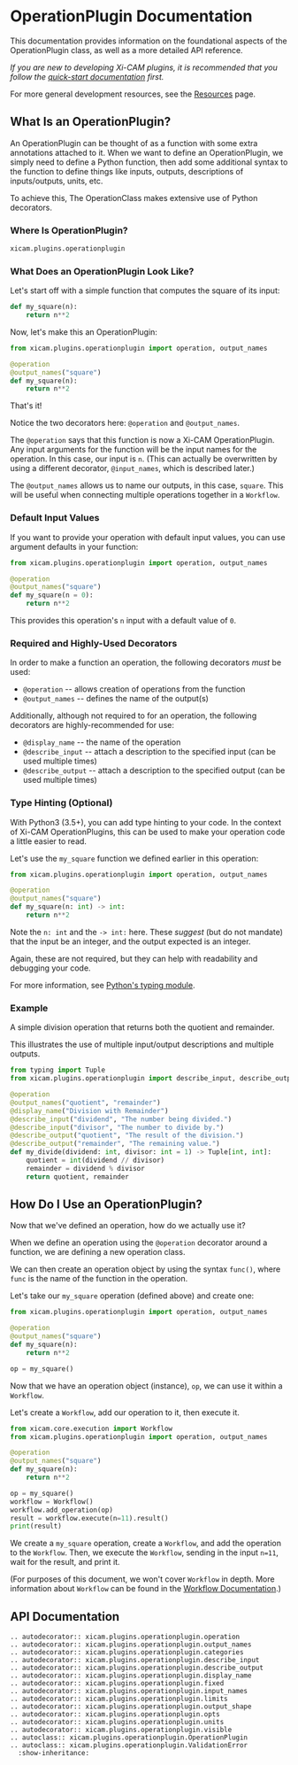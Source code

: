 # OperationPlugin Documentation

This documentation provides information on the foundational aspects
of the OperationPlugin class, as well as a more detailed API reference.

*If you are new to developing Xi-CAM plugins,
it is recommended that you follow the [quick-start documentation](quickstart.md) first.*

For more general development resources, see the [Resources](resources.md) page.

## What Is an OperationPlugin?

An OperationPlugin can be thought of as a function with some extra annotations
attached to it.
When we want to define an OperationPlugin, we simply need to define a Python
function, then add some additional syntax to the function to define things like
inputs, outputs, descriptions of inputs/outputs, units, etc.

To achieve this, The OperationClass makes extensive use of Python decorators.

### Where Is OperationPlugin?

```python
xicam.plugins.operationplugin
```

### What Does an OperationPlugin Look Like?

Let's start off with a simple function that computes the square of its input:

```python
def my_square(n):
    return n**2
```

Now, let's make this an OperationPlugin:

```python
from xicam.plugins.operationplugin import operation, output_names

@operation
@output_names("square")
def my_square(n):
    return n**2
```

That's it!

Notice the two decorators here: `@operation` and `@output_names`.

The `@operation` says that this function is now a Xi-CAM OperationPlugin.
Any input arguments for the function will be the input names for the operation.
In this case, our input is `n`. (This can actually be overwritten by using a
different decorator, `@input_names`, which is described later.)

The `@output_names` allows us to name our outputs, in this case, `square`.
This will be useful when connecting multiple operations together in a `Workflow`.

### Default Input Values

If you want to provide your operation with default input values,
you can use argument defaults in your function:

```python
from xicam.plugins.operationplugin import operation, output_names

@operation
@output_names("square")
def my_square(n = 0):
    return n**2
```

This provides this operation's `n` input with a default value of `0`.

### Required and Highly-Used Decorators

In order to make a function an operation,
the following decorators *must* be used:
* `@operation` -- allows creation of operations from the function
* `@output_names` -- defines the name of the output(s)

Additionally, although not required to for an operation,
the following decorators are highly-recommended for use:
* `@display_name` -- the name of the operation
* `@describe_input` -- attach a description to the specified input (can be used multiple times)
* `@describe_output` -- attach a description to the specified output (can be used multiple times)

### Type Hinting (Optional)

With Python3 (3.5+), you can add type hinting to your code.
In the context of Xi-CAM OperationPlugins, this can be used to make your operation code
a little easier to read.

Let's use the `my_square` function we defined earlier in this operation:

```python
from xicam.plugins.operationplugin import operation, output_names

@operation
@output_names("square")
def my_square(n: int) -> int:
    return n**2
```

Note the `n: int` and the `-> int:` here. These *suggest* (but do not mandate) that
the input be an integer, and the output expected is an integer.

Again, these are not required, but they can help with readability and debugging your code.

For more information, see [Python's typing module](https://docs.python.org/3/library/typing.html).

### Example

A simple division operation that returns both the quotient and remainder.

This illustrates the use of multiple input/output descriptions and multiple outputs.

```python
from typing import Tuple
from xicam.plugins.operationplugin import describe_input, describe_output, display_name, operation, output_names

@operation
@output_names("quotient", "remainder")
@display_name("Division with Remainder")
@describe_input("dividend", "The number being divided.")
@describe_input("divisor", "The number to divide by.")
@describe_output("quotient", "The result of the division.")
@describe_output("remainder", "The remaining value.")
def my_divide(dividend: int, divisor: int = 1) -> Tuple[int, int]:
    quotient = int(dividend // divisor)
    remainder = dividend % divisor
    return quotient, remainder
```

## How Do I Use an OperationPlugin?

Now that we've defined an operation, how do we actually use it?

When we define an operation using the `@operation` decorator around a function,
we are defining a new operation class.

We can then create an operation object by using the syntax `func()`,
where `func` is the name of the function in the operation.

Let's take our `my_square` operation (defined above) and create one:

```python
from xicam.plugins.operationplugin import operation, output_names

@operation
@output_names("square")
def my_square(n):
    return n**2

op = my_square()
```

Now that we have an operation object (instance), `op`,
we can use it within a `Workflow`.

Let's create a `Workflow`, add our operation to it, then execute it.

```python
from xicam.core.execution import Workflow
from xicam.plugins.operationplugin import operation, output_names

@operation
@output_names("square")
def my_square(n):
    return n**2

op = my_square()
workflow = Workflow()
workflow.add_operation(op)
result = workflow.execute(n=11).result()
print(result)
```

We create a `my_square` operation, create a `Workflow`, and add the operation to the `Workflow`.
Then, we execute the `Workflow`, sending in the input `n=11`, wait for the result, and print it.

(For purposes of this document, we won't cover `Workflow` in depth.
More information about `Workflow` can be found in the [Workflow Documentation](workflow.md).)

## API Documentation

```eval_rst
.. autodecorator:: xicam.plugins.operationplugin.operation
.. autodecorator:: xicam.plugins.operationplugin.output_names
.. autodecorator:: xicam.plugins.operationplugin.categories
.. autodecorator:: xicam.plugins.operationplugin.describe_input
.. autodecorator:: xicam.plugins.operationplugin.describe_output
.. autodecorator:: xicam.plugins.operationplugin.display_name
.. autodecorator:: xicam.plugins.operationplugin.fixed
.. autodecorator:: xicam.plugins.operationplugin.input_names
.. autodecorator:: xicam.plugins.operationplugin.limits
.. autodecorator:: xicam.plugins.operationplugin.output_shape
.. autodecorator:: xicam.plugins.operationplugin.opts
.. autodecorator:: xicam.plugins.operationplugin.units
.. autodecorator:: xicam.plugins.operationplugin.visible
.. autoclass:: xicam.plugins.operationplugin.OperationPlugin
.. autoclass:: xicam.plugins.operationplugin.ValidationError
  :show-inheritance:
```
